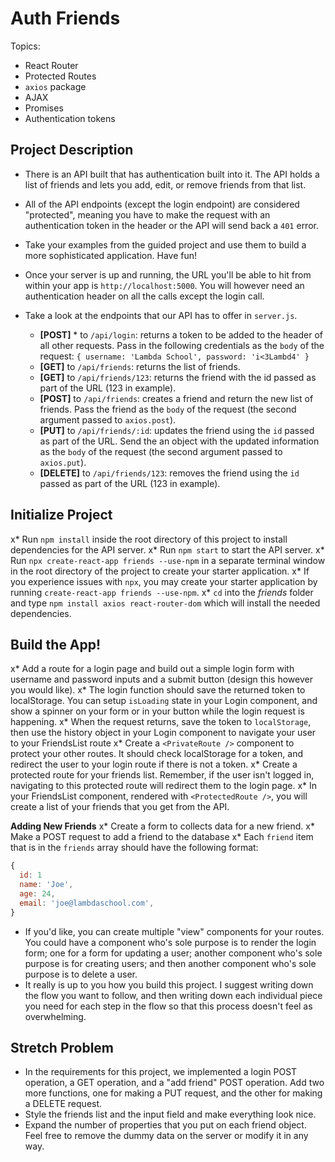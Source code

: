 # Auth Friends

Topics:

* React Router
* Protected Routes
* `axios` package
* AJAX
* Promises
* Authentication tokens

## Project Description

* There is an API built that has authentication built into it. The API holds a list of friends and lets you add, edit, or remove friends from that list. 
* All of the API endpoints (except the login endpoint) are considered "protected", meaning you have to make the request with an authentication token in the header or the API will send back a `401` error. 
* Take your examples from the guided project and use them to build a more sophisticated application. Have fun!
* Once your server is up and running, the URL you'll be able to hit from within your app is `http://localhost:5000`. You will however need an authentication header on all the calls except the login call.
* Take a look at the endpoints that our API has to offer in `server.js`.

  * **[POST]** * to `/api/login`: returns a token to be added to the header of all other requests. Pass in the following credentials as the `body` of the request: `{ username: 'Lambda School', password: 'i<3Lambd4' }`
  * **[GET]** to `/api/friends`: returns the list of friends.
  * **[GET]** to `/api/friends/123`: returns the friend with the id passed as part of the URL (123 in example).
  * **[POST]** to `/api/friends`: creates a friend and return the new list of friends. Pass the friend as the `body` of the request (the second argument passed to `axios.post`).
  * **[PUT]** to `/api/friends/:id`: updates the friend using the `id` passed as part of the URL. Send the an object with the updated information as the `body` of the request (the second argument passed to `axios.put`).
  * **[DELETE]** to `/api/friends/123`: removes the friend using the `id` passed as part of the URL (123 in example).

## Initialize Project

x* Run `npm install` inside the root directory of this project to install dependencies for the API server.
x* Run `npm start` to start the API server.
x* Run `npx create-react-app friends --use-npm` in a separate terminal window in the root directory of the project to create your starter application.
x* If you experience issues with `npx`, you may create your starter application by running `create-react-app friends --use-npm`.
x* `cd` into the _friends_ folder and type `npm install axios react-router-dom` which will install the needed dependencies.

## Build the App!
x* Add a route for a login page and build out a simple login form with username and password inputs and a submit button (design this however you would like).
x* The login function should save the returned token to localStorage. You can setup `isLoading` state in your Login component, and show a spinner on your form or in your button while the login request is happening.
x* When the request returns, save the token to `localStorage`, then use the history object in your Login component to navigate your user to your FriendsList route
x* Create a `<PrivateRoute />` component to protect your other routes. It should check localStorage for a token, and redirect the user to your login route if there is not a token.
x* Create a protected route for your friends list. Remember, if the user isn't logged in, navigating to this protected route will redirect them to the login page.
x* In your FriendsList component, rendered with `<ProtectedRoute />`, you will create a list of your friends that you get from the API.

**Adding New Friends**
x* Create a form to collects data for a new friend.
x* Make a POST request to add a friend to the database
x* Each `friend` item that is in the `friends` array should have the following format:

```js
{
  id: 1
  name: 'Joe',
  age: 24,
  email: 'joe@lambdaschool.com',
}
```

* If you'd like, you can create multiple "view" components for your routes. You could have a component who's sole purpose is to render the login form; one for a form for updating a user; another component who's sole purpose is for creating users; and then another component who's sole purpose is to delete a user.
* It really is up to you how you build this project. I suggest writing down the flow you want to follow, and then writing down each individual piece you need for each step in the flow so that this process doesn't feel as overwhelming.

## Stretch Problem

* In the requirements for this project, we implemented a login POST operation, a GET operation, and a "add friend" POST operation. Add two more functions, one for making a PUT request, and the other for making a DELETE request.
* Style the friends list and the input field and make everything look nice.
* Expand the number of properties that you put on each friend object. Feel free to remove the dummy data on the server or modify it in any way.
